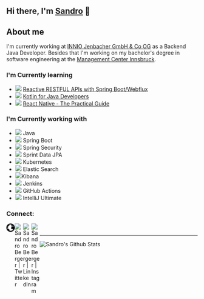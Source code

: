 ## Hi there, I'm [Sandro][website] 👋

## About me

I'm currently working at [INNIO Jenbacher GmbH & Co OG](https://www.innio.com/en) as a Backend Java Developer. Besides that I'm working on my bachelor's degree in software engineering at the [Management Center Innsbruck](https://www.mci.edu/en/study/bachelor/digital-business-software-engineering).

### I'm Currently learning
* <img width="22px" src="https://cdn.jsdelivr.net/npm/simple-icons@v3/icons/udemy.svg"/> [Reactive RESTFUL APIs with Spring Boot/Webflux](https://www.udemy.com/course/build-reactive-restful-apis-using-spring-boot-webflux/)
* <img width="22px" src="https://cdn.jsdelivr.net/npm/simple-icons@v3/icons/udemy.svg"/> [Kotlin for Java Developers](https://www.udemy.com/share/101ZcaAEESeFZQTH0F/)
* <img width="22px" src="https://cdn.jsdelivr.net/npm/simple-icons@v3/icons/udemy.svg"/> [React Native - The Practical Guide](https://www.udemy.com/course/react-native-the-practical-guide/)

### I'm Currently working with
* <img width="22px" src="https://cdn.jsdelivr.net/npm/simple-icons@v3/icons/java.svg"/> Java
* <img width="22px" src="https://cdn.jsdelivr.net/npm/simple-icons@v3/icons/spring.svg"/> Spring Boot
* <img width="22px" src="https://cdn.jsdelivr.net/npm/simple-icons@v3/icons/spring.svg"/> Spring Security
* <img width="22px" src="https://cdn.jsdelivr.net/npm/simple-icons@v3/icons/spring.svg"/> Sprint Data JPA
* <img width="22px" src="https://cdn.jsdelivr.net/npm/simple-icons@v3/icons/kubernetes.svg"/> Kubernetes
* <img width="22px" src="https://cdn.jsdelivr.net/npm/simple-icons@v3/icons/elasticsearch.svg"/> Elastic Search
* <img width="22px" src="https://cdn.jsdelivr.net/npm/simple-icons@v3/icons/kibana.svg"/>Kibana 
* <img width="22px" src="https://cdn.jsdelivr.net/npm/simple-icons@v3/icons/jenkins.svg"/> Jenkins
* <img width="22px" src="https://cdn.jsdelivr.net/npm/simple-icons@v3/icons/githubactions.svg"/> GitHub Actions 
* <img width="22px" src="https://cdn.jsdelivr.net/npm/simple-icons@v3/icons/intellijidea.svg"/> IntelliJ Ultimate

### Connect:

[<img align="left" alt="Sandro Berger | Website" width="22px" src="https://raw.githubusercontent.com/iconic/open-iconic/master/svg/globe.svg" />][website]
[<img align="left" alt="Sandro Berger | Twitter" width="22px" src="https://cdn.jsdelivr.net/npm/simple-icons@v3/icons/twitter.svg" />][twitter]
[<img align="left" alt="Sandro Berger | LinkedIn" width="22px" src="https://cdn.jsdelivr.net/npm/simple-icons@v3/icons/linkedin.svg" />][linkedin]
[<img align="left" alt="Sandro Berger | Instagram" width="22px" src="https://cdn.jsdelivr.net/npm/simple-icons@v3/icons/instagram.svg" />][instagram]

<br />

---

<img align="left" alt="Sandro's Github Stats" src="https://github-readme-stats.vercel.app/api?username=SandroBerger&show_icons=true&hide_border=true" />

[website]: https://berger-sandro.eu
[twitter]: https://twitter.com/BergerSandro94
[instagram]: https://instagram.com/_sandro_berger_
[linkedin]: https://linkedin.com/in/sandro-berger372061b3

<!--
**SandroBerger/SandroBerger** is a ✨ _special_ ✨ repository because its `README.md` (this file) appears on your GitHub profile.
